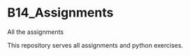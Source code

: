 # B14_Assignments
All the assignments 

This repository serves all assignments and python exercises.
